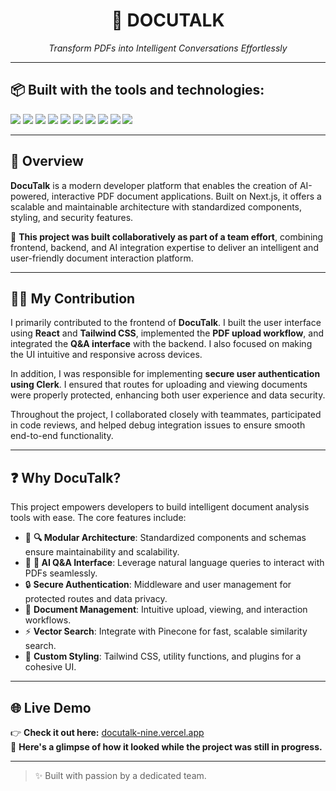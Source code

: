 <h1 align="center">🚀 DOCUTALK</h1>
<p align="center"><em>Transform PDFs into Intelligent Conversations Effortlessly</em></p>

<p align="center">
<!--   <img src="https://img.shields.io/badge/last%20commit-today-brightgreen" />
  <img src="https://img.shields.io/badge/typescript-89.6%25-blue" />
  <img src="https://img.shields.io/badge/languages-3-blueviolet" /> -->
</p>

---

## 📦 Built with the tools and technologies:

<p>
  <img src="https://img.shields.io/badge/JSON-black?logo=json&logoColor=white" />
<!--   <img src="https://img.shields.io/badge/Markdown-000000?logo=markdown&logoColor=white" /> -->
  <img src="https://img.shields.io/badge/npm-red?logo=npm&logoColor=white" />
  <img src="https://img.shields.io/badge/Firebase-ffca28?logo=firebase&logoColor=black" />
<!--   <img src="https://img.shields.io/badge/PostCSS-dd3a0a?logo=postcss&logoColor=white" /> -->
  <img src="https://img.shields.io/badge/JavaScript-f7df1e?logo=javascript&logoColor=black" />
  <img src="https://img.shields.io/badge/DaisyUI-15c4a3?logo=daisyui&logoColor=white" />
  <img src="https://img.shields.io/badge/LangChain-4B3263?logo=langchain&logoColor=white" />
  <img src="https://img.shields.io/badge/React-61dafb?logo=react&logoColor=black" />
  <img src="https://img.shields.io/badge/TypeScript-3178c6?logo=typescript&logoColor=white" />
  <img src="https://img.shields.io/badge/ESLint-4B3263?logo=eslint&logoColor=white" />
  <img src="https://img.shields.io/badge/Appwrite-F02E65?logo=appwrite&logoColor=white" />
</p>

---

## 🧾 Overview

**DocuTalk** is a modern developer platform that enables the creation of AI-powered, interactive PDF document applications. Built on Next.js, it offers a scalable and maintainable architecture with standardized components, styling, and security features.

📌 **This project was built collaboratively as part of a team effort**, combining frontend, backend, and AI integration expertise to deliver an intelligent and user-friendly document interaction platform.

---

## 🧑‍💻 My Contribution

I primarily contributed to the frontend of **DocuTalk**. I built the user interface using **React** and **Tailwind CSS**, implemented the **PDF upload workflow**, and integrated the **Q&A interface** with the backend. I also focused on making the UI intuitive and responsive across devices.

In addition, I was responsible for implementing **secure user authentication using Clerk**. I ensured that routes for uploading and viewing documents were properly protected, enhancing both user experience and data security.

Throughout the project, I collaborated closely with teammates, participated in code reviews, and helped debug integration issues to ensure smooth end-to-end functionality.

---

## ❓ Why DocuTalk?

This project empowers developers to build intelligent document analysis tools with ease. The core features include:

- 🧩 **🔍 Modular Architecture**: Standardized components and schemas ensure maintainability and scalability.  
- 🎯 **🤖 AI Q&A Interface**: Leverage natural language queries to interact with PDFs seamlessly.  
- 🔒 **Secure Authentication**: Middleware and user management for protected routes and data privacy.  
- 📁 **Document Management**: Intuitive upload, viewing, and interaction workflows.  
- ⚡ **Vector Search**: Integrate with Pinecone for fast, scalable similarity search.  
- 🎨 **Custom Styling**: Tailwind CSS, utility functions, and plugins for a cohesive UI.

---

## 🌐 Live Demo

👉 **Check it out here:** [docutalk-nine.vercel.app](https://docutalk-nine.vercel.app)  
📸 **Here's a glimpse of how it looked while the project was still in progress.**

---

> ✨ Built with passion by a dedicated team. 

